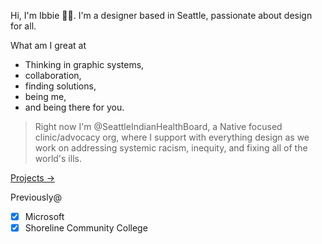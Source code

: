 Hi, I'm Ibbie 👋🏾. I'm a designer based in Seattle, passionate about design for all.

What am I great at

+ Thinking in graphic systems,
+ collaboration,
+ finding solutions,
+ being me,
+ and being there for you.

> Right now I'm @SeattleIndianHealthBoard, a Native focused clinic/advocacy org, where I support with everything design as we work on addressing systemic racism, inequity, and fixing all of the world's ills.

[Projects →](https://www.behance.net/ibbieosman)

Previously@
 - [x] Microsoft
 - [x] Shoreline Community College
